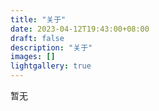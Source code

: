 ```yaml
---
title: "关于"
date: 2023-04-12T19:43:00+08:00
draft: false
description: "关于"
images: []
lightgallery: true
---
```


暂无
